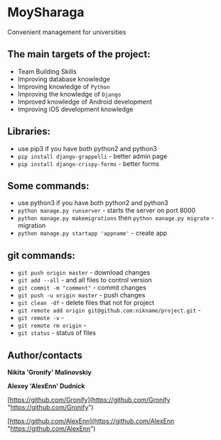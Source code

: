 # MoySharaga

Convenient management for universities

## The main targets of the project:

- Team Building Skills
- Improving database knowledge
- Improving knowledge of `Python`
- Improving the knowledge of `Django`
- Improved knowledge of Android development
- Improving iOS development knowledge

## Libraries:

- use pip3 if you have both python2 and python3
- `pip install django-grappelli` - better admin page
- `pip install django-crispy-forms` - better forms

## Some commands:

- use python3 if you have both python2 and python3
- `python manage.py runserver` - starts the server on port 8000
- `python manage.py makemigrations` then `python manage.py migrate` - migration
- `python manage.py startapp 'appname'` - create app

## git commands:

- `git push origin master` - download changes
- `git add --all` - and all files to control version
- `git commit -m "comment"` - commit changes
- `git push -u origin master` - push changes
- `git clean -df` - delete files that not for project
- `git remote add origin git@github.com:nikname/project.git` -
- `git remote -v` -
- `git remote rm origin` -
- `git status` - status of files

## Author/contacts

**Nikita 'Gronify' Malinovskiy**

**Alexey 'AlexEnn' Dudnick**

[https://github.com/Gronify](https://github.com/Gronify "https://github.com/Gronify")

[https://github.com/AlexEnn](https://github.com/AlexEnn "https://github.com/AlexEnn")
